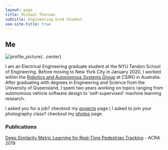 ```yaml
---
layout: page
title: Michael Thoreau
subtitle: Engineering Grad Student
use-site-title: true
---
```


## Me
![profile_picture](../img/profile.jpg){: .center}


I am an Electrical Engineering graduate student at the NYU Tandon School of Engineering. Before moving to New York City in January 2020, I worked within the [Robotics and Autonomous Systems Group](https://research.csiro.au/robotics/) at CSIRO in Australia. After graduating with degrees in Engineering and Science from the University of Queensland, I spent two years working on topics ranging from autonomous vehicle software design to 'self-supervised' machine learning research.

I asked you for a job? checkout my [projects](projects) page.\\
I asked to join your photography class? checkout my [photos](photos) page.

### Publications

[Deep Similarity Metric Learning for Real-Time Pedestrian Tracking](https://arxiv.org/pdf/1806.07592.pdf) - ACRA 2019

